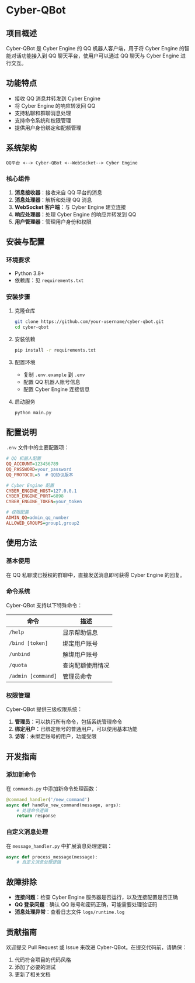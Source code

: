 # Cyber-QBot

## 项目概述

Cyber-QBot 是 Cyber Engine 的 QQ 机器人客户端，用于将 Cyber Engine 的智能对话功能接入到 QQ 聊天平台，使用户可以通过 QQ 聊天与 Cyber Engine 进行交互。

## 功能特点

- 接收 QQ 消息并转发到 Cyber Engine
- 将 Cyber Engine 的响应转发回 QQ
- 支持私聊和群聊消息处理
- 支持命令系统和权限管理
- 提供用户身份绑定和配额管理

## 系统架构

```
QQ平台 <--> Cyber-QBot <--WebSocket--> Cyber Engine
```

### 核心组件

1. **消息接收器**：接收来自 QQ 平台的消息
2. **消息处理器**：解析和处理 QQ 消息
3. **WebSocket 客户端**：与 Cyber Engine 建立连接
4. **响应处理器**：处理 Cyber Engine 的响应并转发到 QQ
5. **用户管理器**：管理用户身份和权限

## 安装与配置

### 环境要求

- Python 3.8+
- 依赖库：见 `requirements.txt`

### 安装步骤

1. 克隆仓库
   ```bash
   git clone https://github.com/your-username/cyber-qbot.git
   cd cyber-qbot
   ```

2. 安装依赖
   ```bash
   pip install -r requirements.txt
   ```

3. 配置环境
   - 复制 `.env.example` 到 `.env`
   - 配置 QQ 机器人账号信息
   - 配置 Cyber Engine 连接信息

4. 启动服务
   ```bash
   python main.py
   ```

## 配置说明

`.env` 文件中的主要配置项：

```ini
# QQ 机器人配置
QQ_ACCOUNT=123456789
QQ_PASSWORD=your_password
QQ_PROTOCOL=5  # QQ协议版本

# Cyber Engine 配置
CYBER_ENGINE_HOST=127.0.0.1
CYBER_ENGINE_PORT=6898
CYBER_ENGINE_TOKEN=your_token

# 权限配置
ADMIN_QQ=admin_qq_number
ALLOWED_GROUPS=group1,group2
```

## 使用方法

### 基本使用

在 QQ 私聊或已授权的群聊中，直接发送消息即可获得 Cyber Engine 的回复。

### 命令系统

Cyber-QBot 支持以下特殊命令：

| 命令 | 描述 |
|------|------|
| `/help` | 显示帮助信息 |
| `/bind [token]` | 绑定用户账号 |
| `/unbind` | 解绑用户账号 |
| `/quota` | 查询配额使用情况 |
| `/admin [command]` | 管理员命令 |

### 权限管理

Cyber-QBot 提供三级权限系统：

1. **管理员**：可以执行所有命令，包括系统管理命令
2. **绑定用户**：已绑定账号的普通用户，可以使用基本功能
3. **访客**：未绑定账号的用户，功能受限

## 开发指南

### 添加新命令

在 `commands.py` 中添加新命令处理函数：

```python
@command_handler('/new_command')
async def handle_new_command(message, args):
    # 处理命令逻辑
    return response
```

### 自定义消息处理

在 `message_handler.py` 中扩展消息处理逻辑：

```python
async def process_message(message):
    # 自定义消息处理逻辑
```

## 故障排除

- **连接问题**：检查 Cyber Engine 服务器是否运行，以及连接配置是否正确
- **QQ 登录问题**：确认 QQ 账号和密码正确，可能需要处理验证码
- **消息处理异常**：查看日志文件 `logs/runtime.log`

## 贡献指南

欢迎提交 Pull Request 或 Issue 来改进 Cyber-QBot。在提交代码前，请确保：

1. 代码符合项目的代码风格
2. 添加了必要的测试
3. 更新了相关文档 